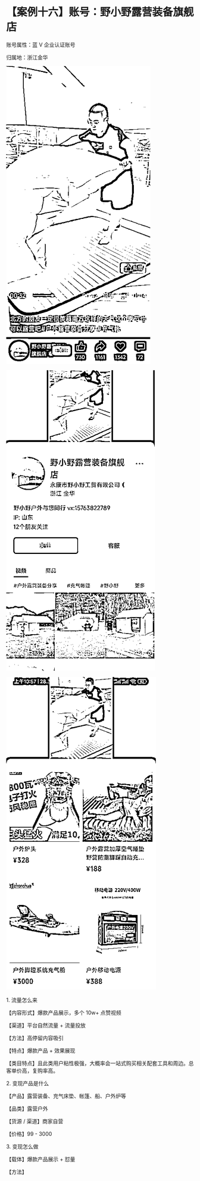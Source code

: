 # 【案例十六】账号：野小野露营装备旗舰店

账号属性：蓝 V 企业认证账号

归属地：浙江金华

![](img/444b01607fee93ef3035aac396dbc050.png)

![](img/b1853188c171b240b6dab9355372d74a.png)

![](img/7cfc4f89760dfe7b12c84f13ce378efb.png)

1\. 流量怎么来

【内容形式】爆款产品展示，多个 10w+ 点赞视频

【渠道】平台自然流量 + 流量投放

【方法】高停留内容吸引

【特点】爆款产品 + 效果展现

【类目特点】且此类用户粘性极强，大概率会一站式购买相关配套工具和周边。总客单价高，复购率高。

2\. 变现产品是什么

【产品】露营装备、充气床垫、帐篷、船、户外炉等

【品类】露营户外

【货源 / 渠道】商家自营

【价格】99 - 3000

3\. 变现怎么做

【载体】爆款产品展示 + 怼量

【方法】